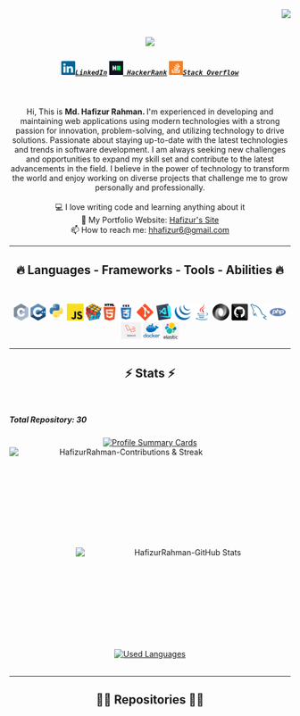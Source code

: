<img align="right" src="https://visitor-badge.laobi.icu/badge?page_id=HafizurRahman111.HafizurRahman111">

<h1 align="center">
  <a href="https://git.io/typing-svg">
    <img src="https://readme-typing-svg.herokuapp.com/?lines=Hello,+There!+👋;This+is+Hafizur+Rahman;Nice+to+meet+you!&center=true&size=30">
  </a>
</h1>

<h5 align="center">
  <code><a href="https://www.linkedin.com/in/hafizur-rahman-51415120/" target="_blank" title="LinkedIn Profile"><img width="25" src="images/linkedin.svg">LinkedIn</a></code>
  <code><a href="https://www.hackerrank.com/###" target="_blank" title="HackerRank Profile"><img width="25" src="images/hackerrank.png"> HackerRank</a></code>
  <code><a href="https://stackoverflow.com/users/###" target="_blank" title="Stack Overflow Profile"><img width="25" src="images/stackoverflow.svg">Stack Overflow</a></code>
</h5>
<br>
<p align="center">
   Hi, This is <b> Md. Hafizur Rahman. </b>
I'm experienced in developing and maintaining web applications using modern technologies with a strong passion for innovation, problem-solving, and utilizing technology to drive solutions. Passionate about staying up-to-date with the latest technologies and trends in software development. I am always seeking new challenges and opportunities to expand my skill set and contribute to the latest advancements in the field. I believe in the power of technology to transform the world and enjoy working on diverse projects that challenge me to grow personally and professionally.

  <br>
  <br>
  💻 I love writing code and learning anything about it
  <br>
  💬 My Portfolio Website: <a href="https://hafizur.netlify.app/" title="Hafizur Rahman's Website" target="_blank" >Hafizur's Site</a>
  <br>
  📫 How to reach me: <a href="mailto: hhafizur6@gmail.com">hhafizur6@gmail.com</a> 
</p>

<hr>
<h2 align="center">🔥 Languages - Frameworks - Tools - Abilities 🔥</h2>
<br>
<p align="center">
  <code><img title="C" height="30" src="images/c.svg"></code>
  <code><img title="C++" height="30" src="images/cpp.svg"></code>
  <code><img title="Python" height="30" src="images/python-original.svg"></code>
  <code><img title="Javascript" height="30" src="images/javascript.svg"></code>
  <code><img title="Problem Solving" height="30" src="images/problemSolving.png"></code>
  <code><img title="HTML5" height="30" src="images/html5.svg"></code>
  <code><img title="CSS" height="30" src="images/css.svg"></code>
  <code><img title="Git" height="30" src="images/git-original.svg"></code>
  <code><img title="Visual Studio Code" height="30" src="images/vscode.png"></code>
  <code><img title="JQuery" height="30" src="images/jquery-original.svg"></code>
  <code><img title="Java" height="30" src="images/java-original.svg"></code>
  <code><img title="JSON" height="30" src="images/json.svg"></code>
  <code><img title="GitHub" height="30" src="images/github.svg"></code>
  <code><img title="MySQL" height="30" src="images/mysql.svg"></code>
  <code><img title="PHP" height="30" src="images/php.svg"></code>
  <code><img title="Laravel" height="30" src="images/laravel.png"></code>
  <code><img title="Docker" height="30" src="images/docker.png"></code>
  <code><img title="Elastic Search" height="30" src="images/elastic.png"></code>
  
</p>
<hr>

<h2 align="center">⚡ Stats ⚡</h2>
<br>
<h5> Total Repository: 30 </h5>
<p align=center>
  <div align=center>
    <a href="https://github-profile-summary-cards.vercel.app/api/cards/profile-details?username=HafizurRahman111&theme=nord_dark" target="_blank" title="Profile Summary">
      <img width="860" height="200" src="" alt="Profile Summary Cards" />
    </a>
    <a href="https://github-readme-streak-stats.herokuapp.com/?user=HafizurRahman111&theme=calm&border=61dafb&hide_border=true" target="_blank" title="Contributions & Streak">
      <img width="420" height="180" align="left" src="https://github-readme-streak-stats.herokuapp.com/?user=HafizurRahman111&theme=calm&border=61dafb&hide_border=true" alt="HafizurRahman-Contributions & Streak" />
    </a>
    <a href="https://github-readme-stats.vercel.app/api?username=HafizurRahman111&show_icons=true&theme=calm&border_color=61dafb&hide_border=true" target="_blank" title="GitHub Stats">
      <img width="385" height="180" align="right" src="https://github-readme-stats.vercel.app/api?username=HafizurRahman111&show_icons=true&theme=calm&border_color=61dafb&hide_border=true" alt="HafizurRahman-GitHub Stats" />
    </a>
  </div>
  <br><br><br><br><br><br><br>
  <div align=center>
    <!-- GitHub Stats - Language Card -->
    <a href="https://github-readme-stats.vercel.app/api/top-langs/?username=HafizurRahman111&hide=c%23,powershell,Mathematica,Ruby,Objective-C,Objective-C%2b%2b,Cuda&title_color=61dafb&text_color=ffffff&icon_color=61dafb&bg_color=20232a&langs_count=12&layout=compact&border_color=61dafb&hide_border=true" target="_blank" title="Used Languages">
      <img width="600" height="200" align="center" src="https://github-readme-stats.vercel.app/api/top-langs/?username=HafizurRahman111&hide=c%23,powershell,Mathematica,Ruby,Objective-C,Objective-C%2b%2b,Cuda&title_color=61dafb&text_color=ffffff&icon_color=61dafb&bg_color=20232a&langs_count=12&layout=compact&border_color=61dafb&hide_border=true" alt="Used Languages" />
    </a>
  </div>
  <br>
</p>

<hr>

<h2 align="center">👨‍💻 Repositories 👨‍💻</h2>
